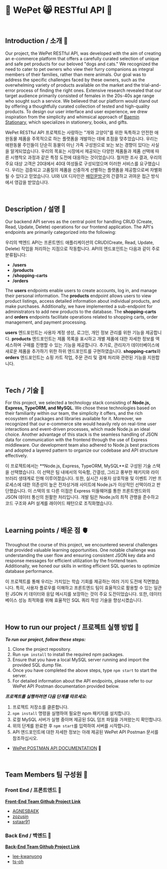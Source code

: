 # 🐶 WePet 😸 RESTful API 🔗

</br>

## Introduction / 소개 👋

Our project, the WePet RESTful API, was developed with the aim of creating an e-commerce platform that offers a carefully curated selection of unique and safe pet products for our beloved "dogs and cats." We recognized the need to cater to pet owners who view their furry companions as integral members of their families, rather than mere animals. Our goal was to address the specific challenges faced by these owners, such as the overwhelming variety of products available on the market and the trial-and-error process of finding the right ones. Extensive research revealed that our target audience primarily consisted of females in the 20s-40s age range who sought such a service. We believed that our platform would stand out by offering a thoughtfully curated collection of tested and high-quality products. To design our user interface and user experience, we drew inspiration from the simplicity and whimsical approach of [Baemin Stationary](https://brandstore.baemin.com/), which specializes in stationery, books, and gifts.

WePet RESTful API 프로젝트는 사랑하는 "개와 고양이"를 위한 독특하고 안전한 애완동물 제품을 주목적으로 하는 플랫폼을 개발하는 데에 초점을 맞추었습니다. 우리는 애완동물 주인들이 단순히 동물이 아닌 가족 구성원으로 보는 보는 경향이 있다는 사실을 알게되었습니다. 우리의 목표는 시장에서 제공되는 다양한 제품들과 제품 선택에 따른 시행착오 과정과 같은 특정 도전에 대응하는 것이었습니다. 철저한 조사 결과, 우리의 주요 대상 고객은 20대에서 40대 여성들로 구성되었으며 이러한 서비스를 요구했습니다. 우리는 검증되고 고품질의 제품을 신중하게 선별하는 플랫폼을 제공함으로써 차별화될 수 있다고 믿었습니다. UI와 UX 디자인은 [배민문방구](https://brandstore.baemin.com/)의 간결하고 귀여운 접근 방식에서 영감을 받았습니다.

</br>

## Description / 설명 🥓

Our backend API serves as the central point for handling CRUD (Create, Read, Update, Delete) operations for our frontend application. The API's endpoints are primarily categorized into the following:

우리의 백엔드 API는 프론트엔드 애플리케이션의 CRUD(Create, Read, Update, Delete) 작업을 처리하는 지점으로 작동합니다. API의 엔드포인트는 다음과 같이 주로 분류됩니다:

- **/users**
- **/products**
- **/shopping-carts**
- **/orders**

The **users** endpoints enable users to create accounts, log in, and manage their personal information. The **products** endpoint allows users to view product listings, access detailed information about individual products, and make purchases. Additionally, we have implemented a sub-endpoint for administrators to add new products to the database. The **shopping-carts** and **orders** endpoints facilitate operations related to shopping carts, order management, and payment processing.

**users** 엔드포인트는 사용자 계정 생성, 로그인, 개인 정보 관리를 위한 기능을 제공합니다. **products** 엔드포인트는 제품 목록을 표시하고 개별 제품에 대한 자세한 정보를 액세스하며 구매를 진행할 수 있는 기능을 제공합니다. 추가로, 관리자가 데이터베이스에 새로운 제품을 추가하기 위한 하위 엔드포인트를 구현하였습니다. **shopping-carts**와 **orders** 엔드포인트는 쇼핑 카트 작업, 주문 관리 및 결제 처리와 관련된 기능을 지원합니다.

</br>

## Tech / 기술 🧠

For this project, we selected a technology stack consisting of **Node.js, Express, TypeORM, and MySQL**. We chose these technologies based on their familiarity within our team, the simplicity it offers, and the rich ecosystem of packages and libraries available for it. Moreover, we recognized that our e-commerce site would heavily rely on real-time user interactions and event-driven processes, which made Node.js an ideal choice. Another advantage of this stack is the seamless handling of JSON data for communication with the frontend through the use of Express middleware. Our development team also adhered to Node.js best practices and adopted a layered pattern to organize our codebase and API structure effectively.

이 프로젝트에서는 \*\*Node.js, Express, TypeORM, MySQL\*\*로 구성된 기술 스택을 선택했습니다. 이 선택은 팀 내에서의 익숙함, 간결성, 그리고 풍부한 패키지와 라이브러리 생태계로 인해 이루어졌습니다. 또한, 실시간 사용자 상호작용 및 이벤트 기반 프로세스에 대한 의존성이 높은 전자상거래 사이트에 Node.js가 이상적인 선택이라고 판단했습니다. 이 스택의 또 다른 이점은 Express 미들웨어를 통한 프론트엔드와의 JSON 데이터 통신의 원활한 처리입니다. 개발 팀은 Node.js의 최적 관행을 준수하고 코드 구조와 API 설계를 래이어드 패턴으로 조직화했습니다.

</br>

## Learning points / 배운 점 🫀

Throughout the course of this project, we encountered several challenges that provided valuable learning opportunities. One notable challenge was understanding the user flow and ensuring consistent JSON key data and response messages for efficient utilization by the frontend team. Additionally, we honed our skills in writing efficient SQL queries to optimize database performance.

이 프로젝트를 통해 우리는 가치있는 학습 기회를 제공하는 여러 가지 도전에 직면했습니다. 특히, 사용자 플로우를 이해하고 프론트엔드 팀이 효율적으로 활용할 수 있는 일관된 JSON 키 데이터와 응답 메시지를 보장하는 것이 주요 도전이었습니다. 또한, 데이터베이스 성능 최적화를 위해 효율적인 SQL 쿼리 작성 기술을 향상시켰습니다.

</br>

## How to run our project / 프로젝트 실행 방법 🧩

**_To run our project, follow these steps:_**

1. Clone the project repository.
2. Run `npm install` to install the required npm packages.
3. Ensure that you have a local MySQL server running and import the provided SQL dump file.
4. Once you have completed the above steps, type `npm start` to start the server.
5. For detailed information about the API endpoints, please refer to our WePet API Postman documentation provided below.

**_프로젝트를 실행하려면 다음 단계를 따르세요:_**

1. 프로젝트 저장소를 클론합니다.
2. `npm install` 명령을 실행하여 필요한 npm 패키지를 설치합니다.
3. 로컬 MySQL 서버가 실행 중이며 제공된 SQL 덤프 파일을 가져왔는지 확인합니다.
4. 위의 단계를 완료한 후 `npm start`를 입력하여 서버를 시작합니다.
5. API 엔드포인트에 대한 자세한 정보는 아래 제공된 WePet API Postman 문서를 참조하십시오.

- [WePet POSTMAN API DOCUMENTATION](https://documenter.getpostman.com/view/20495360/2s93sXbZk7) 🎯

</br>

## Team Members 팀 구성원 👫

### Front End / 프론트엔드 💅

**[Front-End Team Github Project Link](https://github.com/wecode-bootcamp-korea/46-1st-WePet-frontend)**

- [AGNESBAEK](https://github.com/AGNESBAEK)
- [zozusin](https://github.com/AGNESBAEK)
- [sstaar91](https://github.com/sstaar91)

### Back End / 백엔드 🎒

**[Back-End Team Github Project Link ](https://github.com/wecode-bootcamp-korea/46-1st-WePet-backend)**

- [lee-kwanyong](https://github.com/lee-kwanyong)
- [ts-oh](https://github.com/ts-oh)
